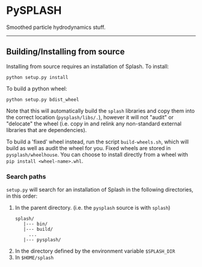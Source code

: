 PySPLASH
========

Smoothed particle hydrodynamics stuff.

---

## Building/Installing from source
Installing from source requires an installation of Splash. To install:
```
python setup.py install
```

To build a python wheel:
```
python setup.py bdist_wheel
```

Note that this will automatically build the `splash` libraries and copy them into the correct location (`pysplash/libs/.`), however it will not "audit" or "delocate" the wheel (i.e. copy in and relink any non-standard external libraries that are dependencies).

To build a 'fixed' wheel instead, run the script `build-wheels.sh`, which will build as well as audit the wheel for you. Fixed wheels are stored in `pysplash/wheelhouse`. You can choose to install directly from a wheel with `pip install <wheel-name>.whl`.

### Search paths
`setup.py` will search for an installation of Splash in the following directories, in this order:

1. In the parent directory. (i.e. the `pysplash` source is with `splash`)
   ```
   splash/
      |--- bin/
      |--- build/
        ...
      |--- pysplash/
   ```
2. In the directory defined by the environment variable `$SPLASH_DIR`
3. In `$HOME/splash`
